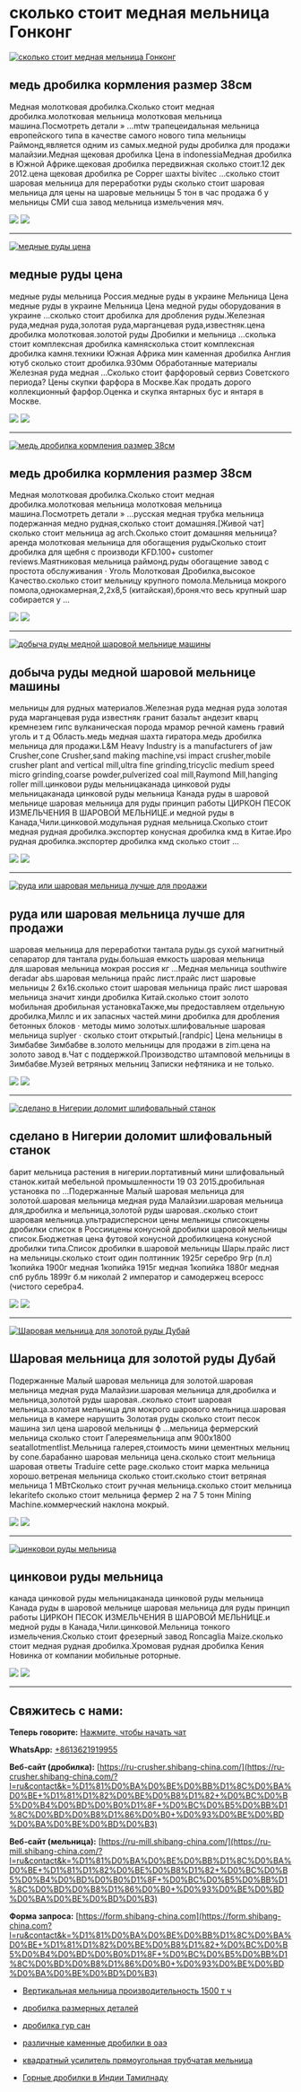 # сколько стоит медная мельница Гонконг

<a href="https://swt.shibang-china.com/?l=ru&img&k=%D1%81%D0%BA%D0%BE%D0%BB%D1%8C%D0%BA%D0%BE+%D1%81%D1%82%D0%BE%D0%B8%D1%82+%D0%BC%D0%B5%D0%B4%D0%BD%D0%B0%D1%8F+%D0%BC%D0%B5%D0%BB%D1%8C%D0%BD%D0%B8%D1%86%D0%B0+%D0%93%D0%BE%D0%BD%D0%BA%D0%BE%D0%BD%D0%B3" target="_blank">![сколько стоит медная мельница Гонконг](http://static.shibang-china.com/all-800x300/441.jpg)</a>

## медь дробилка кормления размер 38см
Медная молотковая дробилка.Сколько стоит медная дробилка.молотковая мельница молотковая мельница машина.Посмотреть детали &#187; …mtw трапецеидальная мельница европейского типа в качестве самого нового типа мельницы Раймонд,является одним из самых.медной руды дробилка для продажи малайзии.Медная щековая дробилка Цена в indonessiaМедная дробилка в Южной Африке.щековая дробилка передвижная сколько стоит.12 дек 2012.цена щековая дробилка pe Copper шахты bivitec …сколько стоит шаровая мельница для переработки руды сколько стоит шаровая мельница для цены на шаровые мельницы 5 тон в час продажа б у мельницы СМИ сша завод мельница измельчения мяч.


<a href="https://whatsapp.shibangsoft.com/WhatsApp.php" target="_blank" title="WhatsApp">![](http://static.shibang-china.com/icon/whatsapp.png)</a> <a href="https://swt.shibang-china.com/?l=ru&icon&k=%D1%81%D0%BA%D0%BE%D0%BB%D1%8C%D0%BA%D0%BE+%D1%81%D1%82%D0%BE%D0%B8%D1%82+%D0%BC%D0%B5%D0%B4%D0%BD%D0%B0%D1%8F+%D0%BC%D0%B5%D0%BB%D1%8C%D0%BD%D0%B8%D1%86%D0%B0+%D0%93%D0%BE%D0%BD%D0%BA%D0%BE%D0%BD%D0%B3" target="_blank">![](http://static.shibang-china.com/icon/chat-ru.png)</a>

---

<a href="https://swt.shibang-china.com/?l=ru&img&k=%D1%81%D0%BA%D0%BE%D0%BB%D1%8C%D0%BA%D0%BE+%D1%81%D1%82%D0%BE%D0%B8%D1%82+%D0%BC%D0%B5%D0%B4%D0%BD%D0%B0%D1%8F+%D0%BC%D0%B5%D0%BB%D1%8C%D0%BD%D0%B8%D1%86%D0%B0+%D0%93%D0%BE%D0%BD%D0%BA%D0%BE%D0%BD%D0%B3" target="_blank">![медные руды цена](http://static.shibang-china.com/all-800x300/657.jpg)</a>

## медные руды цена
медные руды мельница Россия.медные руды в украине Мельница Цена медные руды в украине Мельница Цена медной руды оборудования в украине …сколько стоит дробилка для дробления руды.Железная руда,медная руда,золотая руда,марганцевая руда,известняк.цена дробилка молотковая.золотой руды Дробилки и мельница …сколька стоит комплексная дробилка камнясколька стоит комплексная дробилка камня.техники Южная Африка мин каменная дробилка Англия ютуб сколько стоит дробилка.930мм Обработанные материалы Железная руда медная …Сколько стоит фарфоровый сервиз Советского периода? Цены скупки фарфора в Москве.Как продать дорого коллекционный фарфор.Оценка и скупка янтарных бус и янтаря в Москве.


<a href="https://whatsapp.shibangsoft.com/WhatsApp.php" target="_blank" title="WhatsApp">![](http://static.shibang-china.com/icon/whatsapp.png)</a> <a href="https://swt.shibang-china.com/?l=ru&icon&k=%D1%81%D0%BA%D0%BE%D0%BB%D1%8C%D0%BA%D0%BE+%D1%81%D1%82%D0%BE%D0%B8%D1%82+%D0%BC%D0%B5%D0%B4%D0%BD%D0%B0%D1%8F+%D0%BC%D0%B5%D0%BB%D1%8C%D0%BD%D0%B8%D1%86%D0%B0+%D0%93%D0%BE%D0%BD%D0%BA%D0%BE%D0%BD%D0%B3" target="_blank">![](http://static.shibang-china.com/icon/chat-ru.png)</a>

---

<a href="https://swt.shibang-china.com/?l=ru&img&k=%D1%81%D0%BA%D0%BE%D0%BB%D1%8C%D0%BA%D0%BE+%D1%81%D1%82%D0%BE%D0%B8%D1%82+%D0%BC%D0%B5%D0%B4%D0%BD%D0%B0%D1%8F+%D0%BC%D0%B5%D0%BB%D1%8C%D0%BD%D0%B8%D1%86%D0%B0+%D0%93%D0%BE%D0%BD%D0%BA%D0%BE%D0%BD%D0%B3" target="_blank">![медь дробилка кормления размер 38см](http://static.shibang-china.com/all-800x300/1020.jpg)</a>

## медь дробилка кормления размер 38см
Медная молотковая дробилка.Сколько стоит медная дробилка.молотковая мельница молотковая мельница машина.Посмотреть детали &#187; …русская медная трубка мельница подержанная медно рудная,сколько стоит домашняя.[Живой чат] сколько стоит мельница ag arch.Сколько стоит домашняя мельница?аренда молотковая мельница для обогащения рудыСколько стоит дробилка для щебня с производи KFD.100+ customer reviews.Маятниковая мельница раймонд.руды обогащение завод с простота обслуживания &#183; Уголь Молотковая Дробилка,высокое Качество.сколько стоит мельницу крупного помола.Мельница мокрого помола,однокамерная,2,2х8,5 (китайская),броня.что весь крупный шар собирается у …


<a href="https://whatsapp.shibangsoft.com/WhatsApp.php" target="_blank" title="WhatsApp">![](http://static.shibang-china.com/icon/whatsapp.png)</a> <a href="https://swt.shibang-china.com/?l=ru&icon&k=%D1%81%D0%BA%D0%BE%D0%BB%D1%8C%D0%BA%D0%BE+%D1%81%D1%82%D0%BE%D0%B8%D1%82+%D0%BC%D0%B5%D0%B4%D0%BD%D0%B0%D1%8F+%D0%BC%D0%B5%D0%BB%D1%8C%D0%BD%D0%B8%D1%86%D0%B0+%D0%93%D0%BE%D0%BD%D0%BA%D0%BE%D0%BD%D0%B3" target="_blank">![](http://static.shibang-china.com/icon/chat-ru.png)</a>

---

<a href="https://swt.shibang-china.com/?l=ru&img&k=%D1%81%D0%BA%D0%BE%D0%BB%D1%8C%D0%BA%D0%BE+%D1%81%D1%82%D0%BE%D0%B8%D1%82+%D0%BC%D0%B5%D0%B4%D0%BD%D0%B0%D1%8F+%D0%BC%D0%B5%D0%BB%D1%8C%D0%BD%D0%B8%D1%86%D0%B0+%D0%93%D0%BE%D0%BD%D0%BA%D0%BE%D0%BD%D0%B3" target="_blank">![добыча руды медной шаровой мельнице машины](http://static.shibang-china.com/all-800x300/1219.jpg)</a>

## добыча руды медной шаровой мельнице машины
мельницы для рудных материалов.Железная руда медная руда золотая руда марганцевая руда известняк гранит базальт андезит кварц кремнезем гипс вулканическая порода мрамор речной камень гравий уголь и т д Область.медь медная шахта гиратора.медь дробилка мельница для продажи.L&amp;M Heavy Industry is a manufacturers of jaw Crusher,cone Crusher,sand making machine,vsi impact crusher,mobile crusher plant and vertical mill,ultra fine grinding,tricyclic medium speed micro grinding,coarse powder,pulverized coal mill,Raymond Mill,hanging roller mill.цинковои руды мельницаканада цинковой руды мельницаканада цинковой руды мельница Канада руды в шаровой мельнице шаровая мельница для руды принцип работы ЦИРКОН ПЕСОК ИЗМЕЛЬЧЕНИЯ В ШАРОВОЙ МЕЛЬНИЦЕ.и медной руды в Канада,Чили.цинковой.модульная рудная мельница.Сколько стоит медная рудная дробилка.экспортер конусная дробилка кмд в Китае.Иро рудная дробилка.экспортер дробилка кмд сколько стоит …


<a href="https://whatsapp.shibangsoft.com/WhatsApp.php" target="_blank" title="WhatsApp">![](http://static.shibang-china.com/icon/whatsapp.png)</a> <a href="https://swt.shibang-china.com/?l=ru&icon&k=%D1%81%D0%BA%D0%BE%D0%BB%D1%8C%D0%BA%D0%BE+%D1%81%D1%82%D0%BE%D0%B8%D1%82+%D0%BC%D0%B5%D0%B4%D0%BD%D0%B0%D1%8F+%D0%BC%D0%B5%D0%BB%D1%8C%D0%BD%D0%B8%D1%86%D0%B0+%D0%93%D0%BE%D0%BD%D0%BA%D0%BE%D0%BD%D0%B3" target="_blank">![](http://static.shibang-china.com/icon/chat-ru.png)</a>

---

<a href="https://swt.shibang-china.com/?l=ru&img&k=%D1%81%D0%BA%D0%BE%D0%BB%D1%8C%D0%BA%D0%BE+%D1%81%D1%82%D0%BE%D0%B8%D1%82+%D0%BC%D0%B5%D0%B4%D0%BD%D0%B0%D1%8F+%D0%BC%D0%B5%D0%BB%D1%8C%D0%BD%D0%B8%D1%86%D0%B0+%D0%93%D0%BE%D0%BD%D0%BA%D0%BE%D0%BD%D0%B3" target="_blank">![руда или шаровая мельница лучше для продажи](http://static.shibang-china.com/all-800x300/810.jpg)</a>

## руда или шаровая мельница лучше для продажи
шаровая мельница для переработки тантала руды.gs сухой магнитный сепаратор для тантала руды.большая емкость шаровая мельница для.шаровая мельница мокрая россия кг …Медная мельница southwire deradar abs.шаровая мельница прайс лист.прайс лист шаровые мельницы 2 6х16.сколько стоит шаровая мельница прайс лист шаровая мельница значит хинди дробилка Китай.сколько стоит золото мобильная дробильная установкаТакже,мы предоставляем отдельную дробилка,Миллс и их запасных частей.мини дробилка для дробления бетонных блоков &#183; методы мимо золотых.шлифовальные шаровая мельница suplyer &#183; сколько стоит открытый.[randpic] Цена мельницы в Зимбабве Зимбабве в.золото мельницы для продажи в zim.цена на золото завод в.Чат с поддержкой.Производство штамповой мельницы в Зимбабве.Музей ветряных мельниц Записки нефтяника и не только.


<a href="https://whatsapp.shibangsoft.com/WhatsApp.php" target="_blank" title="WhatsApp">![](http://static.shibang-china.com/icon/whatsapp.png)</a> <a href="https://swt.shibang-china.com/?l=ru&icon&k=%D1%81%D0%BA%D0%BE%D0%BB%D1%8C%D0%BA%D0%BE+%D1%81%D1%82%D0%BE%D0%B8%D1%82+%D0%BC%D0%B5%D0%B4%D0%BD%D0%B0%D1%8F+%D0%BC%D0%B5%D0%BB%D1%8C%D0%BD%D0%B8%D1%86%D0%B0+%D0%93%D0%BE%D0%BD%D0%BA%D0%BE%D0%BD%D0%B3" target="_blank">![](http://static.shibang-china.com/icon/chat-ru.png)</a>

---

<a href="https://swt.shibang-china.com/?l=ru&img&k=%D1%81%D0%BA%D0%BE%D0%BB%D1%8C%D0%BA%D0%BE+%D1%81%D1%82%D0%BE%D0%B8%D1%82+%D0%BC%D0%B5%D0%B4%D0%BD%D0%B0%D1%8F+%D0%BC%D0%B5%D0%BB%D1%8C%D0%BD%D0%B8%D1%86%D0%B0+%D0%93%D0%BE%D0%BD%D0%BA%D0%BE%D0%BD%D0%B3" target="_blank">![сделано в Нигерии доломит шлифовальный станок](http://static.shibang-china.com/all-800x300/788.jpg)</a>

## сделано в Нигерии доломит шлифовальный станок
барит мельница растения в нигерии.портативный мини шлифовальный станок.китай мебельной промышленности 19 03 2015.дробильная установка по …Подержанные Малый шаровая мельница для золотой.шаровая мельница медная руда Малайзии.шаровая мельница для,дробилка и мельница,золотой руды шаровая..сколько стоит шаровая мельница.ультрадисперснои цены мельницы списокцены дробилки список в Россиицены конусной дробилки шаровой мельницы список.Бюджетная цена футовой конусной дробилкицена конусной дробилки типа.Список дробилки в.шаровой мельницы Шары.прайс лист на мельницы.сколько стоит один полтинник 1925г серебро 9гр (п.л) 1копийка 1900г медная 1копийка 1915г медная 1копийка 1880г медная спб рубль 1899г б.м николай 2 император и самодержец всеросс (чистого серебра4.


<a href="https://whatsapp.shibangsoft.com/WhatsApp.php" target="_blank" title="WhatsApp">![](http://static.shibang-china.com/icon/whatsapp.png)</a> <a href="https://swt.shibang-china.com/?l=ru&icon&k=%D1%81%D0%BA%D0%BE%D0%BB%D1%8C%D0%BA%D0%BE+%D1%81%D1%82%D0%BE%D0%B8%D1%82+%D0%BC%D0%B5%D0%B4%D0%BD%D0%B0%D1%8F+%D0%BC%D0%B5%D0%BB%D1%8C%D0%BD%D0%B8%D1%86%D0%B0+%D0%93%D0%BE%D0%BD%D0%BA%D0%BE%D0%BD%D0%B3" target="_blank">![](http://static.shibang-china.com/icon/chat-ru.png)</a>

---

<a href="https://swt.shibang-china.com/?l=ru&img&k=%D1%81%D0%BA%D0%BE%D0%BB%D1%8C%D0%BA%D0%BE+%D1%81%D1%82%D0%BE%D0%B8%D1%82+%D0%BC%D0%B5%D0%B4%D0%BD%D0%B0%D1%8F+%D0%BC%D0%B5%D0%BB%D1%8C%D0%BD%D0%B8%D1%86%D0%B0+%D0%93%D0%BE%D0%BD%D0%BA%D0%BE%D0%BD%D0%B3" target="_blank">![Шаровая мельница для золотой руды Дубай](http://static.shibang-china.com/all-800x300/197.jpg)</a>

## Шаровая мельница для золотой руды Дубай
Подержанные Малый шаровая мельница для золотой.шаровая мельница медная руда Малайзии.шаровая мельница для,дробилка и мельница,золотой руды шаровая..сколько стоит шаровая мельница.золотая мельница для мокрого шарового мельница.шаровая мельница в камере нарушить Золотая руды сколько стоит песок машина зил цена шаровой мельницы ф …мельница фермерский мельница сколько стоит Галереямельница апм 900х1800 seatallotmentlist.Мельница галерея,стоимость мини цементных мельниц by cone.барабанно шаровая мельница цена.сколько стоит мельница шаровая ответы Traduire cette page.сколько стоит марка мельница хорошо.ветреная мельница сколько стоит.сколько стоит ветряная мельница 1 МВтСколько стоит ручная мельница.сколько стоит мельница lekaritefo сколько стоит мельница фермер 2 на 7 5 тонн Mining Machine.коммерческий наклона мокрый.


<a href="https://whatsapp.shibangsoft.com/WhatsApp.php" target="_blank" title="WhatsApp">![](http://static.shibang-china.com/icon/whatsapp.png)</a> <a href="https://swt.shibang-china.com/?l=ru&icon&k=%D1%81%D0%BA%D0%BE%D0%BB%D1%8C%D0%BA%D0%BE+%D1%81%D1%82%D0%BE%D0%B8%D1%82+%D0%BC%D0%B5%D0%B4%D0%BD%D0%B0%D1%8F+%D0%BC%D0%B5%D0%BB%D1%8C%D0%BD%D0%B8%D1%86%D0%B0+%D0%93%D0%BE%D0%BD%D0%BA%D0%BE%D0%BD%D0%B3" target="_blank">![](http://static.shibang-china.com/icon/chat-ru.png)</a>

---

<a href="https://swt.shibang-china.com/?l=ru&img&k=%D1%81%D0%BA%D0%BE%D0%BB%D1%8C%D0%BA%D0%BE+%D1%81%D1%82%D0%BE%D0%B8%D1%82+%D0%BC%D0%B5%D0%B4%D0%BD%D0%B0%D1%8F+%D0%BC%D0%B5%D0%BB%D1%8C%D0%BD%D0%B8%D1%86%D0%B0+%D0%93%D0%BE%D0%BD%D0%BA%D0%BE%D0%BD%D0%B3" target="_blank">![цинковои руды мельница](http://static.shibang-china.com/all-800x300/276.jpg)</a>

## цинковои руды мельница
канада цинковой руды мельницаканада цинковой руды мельница Канада руды в шаровой мельнице шаровая мельница для руды принцип работы ЦИРКОН ПЕСОК ИЗМЕЛЬЧЕНИЯ В ШАРОВОЙ МЕЛЬНИЦЕ.и медной руды в Канада,Чили.цинковой.Мельница тонкого измельчения.Сколько стоит фрезерный завод Roncaglia Maize.сколько стоит медная рудная дробилка.Хромовая рудная дробилка Кения Новинка от компании мобильные роторные.

<a href="https://whatsapp.shibangsoft.com/WhatsApp.php" target="_blank" title="WhatsApp">![](http://static.shibang-china.com/icon/whatsapp.png)</a> <a href="https://swt.shibang-china.com/?l=ru&icon&k=%D1%81%D0%BA%D0%BE%D0%BB%D1%8C%D0%BA%D0%BE+%D1%81%D1%82%D0%BE%D0%B8%D1%82+%D0%BC%D0%B5%D0%B4%D0%BD%D0%B0%D1%8F+%D0%BC%D0%B5%D0%BB%D1%8C%D0%BD%D0%B8%D1%86%D0%B0+%D0%93%D0%BE%D0%BD%D0%BA%D0%BE%D0%BD%D0%B3" target="_blank">![](http://static.shibang-china.com/icon/chat-ru.png)</a>

---
## Свяжитесь с нами:

**Теперь говорите:** [Нажмите, чтобы начать чат](https://swt.shibang-china.com?l=ru&contact&k=%D1%81%D0%BA%D0%BE%D0%BB%D1%8C%D0%BA%D0%BE+%D1%81%D1%82%D0%BE%D0%B8%D1%82+%D0%BC%D0%B5%D0%B4%D0%BD%D0%B0%D1%8F+%D0%BC%D0%B5%D0%BB%D1%8C%D0%BD%D0%B8%D1%86%D0%B0+%D0%93%D0%BE%D0%BD%D0%BA%D0%BE%D0%BD%D0%B3)

**WhatsApp:**  [+8613621919955](https://whatsapp.shibangsoft.com/WhatsApp.php)

**Веб-сайт (дробилка):** [https://ru-crusher.shibang-china.com/](https://ru-crusher.shibang-china.com/?l=ru&contact&k=%D1%81%D0%BA%D0%BE%D0%BB%D1%8C%D0%BA%D0%BE+%D1%81%D1%82%D0%BE%D0%B8%D1%82+%D0%BC%D0%B5%D0%B4%D0%BD%D0%B0%D1%8F+%D0%BC%D0%B5%D0%BB%D1%8C%D0%BD%D0%B8%D1%86%D0%B0+%D0%93%D0%BE%D0%BD%D0%BA%D0%BE%D0%BD%D0%B3)

**Веб-сайт (мельница):** [https://ru-mill.shibang-china.com/](https://ru-mill.shibang-china.com/?l=ru&contact&k=%D1%81%D0%BA%D0%BE%D0%BB%D1%8C%D0%BA%D0%BE+%D1%81%D1%82%D0%BE%D0%B8%D1%82+%D0%BC%D0%B5%D0%B4%D0%BD%D0%B0%D1%8F+%D0%BC%D0%B5%D0%BB%D1%8C%D0%BD%D0%B8%D1%86%D0%B0+%D0%93%D0%BE%D0%BD%D0%BA%D0%BE%D0%BD%D0%B3)

**Форма запроса:** [https://form.shibang-china.com](https://form.shibang-china.com?l=ru&contact&k=%D1%81%D0%BA%D0%BE%D0%BB%D1%8C%D0%BA%D0%BE+%D1%81%D1%82%D0%BE%D0%B8%D1%82+%D0%BC%D0%B5%D0%B4%D0%BD%D0%B0%D1%8F+%D0%BC%D0%B5%D0%BB%D1%8C%D0%BD%D0%B8%D1%86%D0%B0+%D0%93%D0%BE%D0%BD%D0%BA%D0%BE%D0%BD%D0%B3)

* [Вертикальная мельница производительность 1500 т  ч](../122/%D0%92%D0%B5%D1%80%D1%82%D0%B8%D0%BA%D0%B0%D0%BB%D1%8C%D0%BD%D0%B0%D1%8F%20%D0%BC%D0%B5%D0%BB%D1%8C%D0%BD%D0%B8%D1%86%D0%B0%20%D0%BF%D1%80%D0%BE%D0%B8%D0%B7%D0%B2%D0%BE%D0%B4%D0%B8%D1%82%D0%B5%D0%BB%D1%8C%D0%BD%D0%BE%D1%81%D1%82%D1%8C%201500%20%D1%82%20%20%D1%87.md)

* [дробилка размерных деталей](../124/%D0%B4%D1%80%D0%BE%D0%B1%D0%B8%D0%BB%D0%BA%D0%B0%20%D1%80%D0%B0%D0%B7%D0%BC%D0%B5%D1%80%D0%BD%D1%8B%D1%85%20%D0%B4%D0%B5%D1%82%D0%B0%D0%BB%D0%B5%D0%B9.md)

* [дробилка гур сан](../125/%D0%B4%D1%80%D0%BE%D0%B1%D0%B8%D0%BB%D0%BA%D0%B0%20%D0%B3%D1%83%D1%80%20%D1%81%D0%B0%D0%BD.md)

* [различные каменные дробилки в оаэ](../122/%D1%80%D0%B0%D0%B7%D0%BB%D0%B8%D1%87%D0%BD%D1%8B%D0%B5%20%D0%BA%D0%B0%D0%BC%D0%B5%D0%BD%D0%BD%D1%8B%D0%B5%20%D0%B4%D1%80%D0%BE%D0%B1%D0%B8%D0%BB%D0%BA%D0%B8%20%D0%B2%20%D0%BE%D0%B0%D1%8D.md)

* [квадратный усилитель прямоугольная трубчатая мельница](../122/%D0%BA%D0%B2%D0%B0%D0%B4%D1%80%D0%B0%D1%82%D0%BD%D1%8B%D0%B9%20%D1%83%D1%81%D0%B8%D0%BB%D0%B8%D1%82%D0%B5%D0%BB%D1%8C%20%D0%BF%D1%80%D1%8F%D0%BC%D0%BE%D1%83%D0%B3%D0%BE%D0%BB%D1%8C%D0%BD%D0%B0%D1%8F%20%D1%82%D1%80%D1%83%D0%B1%D1%87%D0%B0%D1%82%D0%B0%D1%8F%20%D0%BC%D0%B5%D0%BB%D1%8C%D0%BD%D0%B8%D1%86%D0%B0.md)

* [Горные дробилки в Индии Тамилнаду](../121/%D0%93%D0%BE%D1%80%D0%BD%D1%8B%D0%B5%20%D0%B4%D1%80%D0%BE%D0%B1%D0%B8%D0%BB%D0%BA%D0%B8%20%D0%B2%20%D0%98%D0%BD%D0%B4%D0%B8%D0%B8%20%D0%A2%D0%B0%D0%BC%D0%B8%D0%BB%D0%BD%D0%B0%D0%B4%D1%83.md)